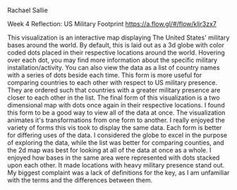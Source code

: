 Rachael Sallie

Week 4 Reflection: US Military Footprint https://a.flow.gl/#/flow/kljr3zx7

This visualization is an interactive map displaying The United States' military bases around the world. By default, this is laid out as a 3d globe with color coded dots placed in their respective locations around the world. Hovering over each dot, you may find more information about the specific military installation/activity. You can also view the data as a list of country names with a series of dots beside each time. This form is more useful for comparing countries to each other with respect to US military presence. They are ordered such that countries with a greater military presence are closer to each other in the list. The final form of this visualization is a two dimensional map with dots once again in their respective locations. I found this form to be a good way to view all of the data at once. The visualization animates it's transformations from one form to another. I really enjoyed the variety of forms this vis took to display the same data. Each form is better for differing uses of the data. I considered the globe to excel in the purpose of exploring the data, while the list was better for comparing counties, and the 2d map was best for looking at all of the data at once as a whole. I enjoyed how bases in the same area were represented with dots stacked upon each other. It made locations with heavy military presence stand out. My biggest complaint was a lack of definitions for the key, as I am unfamiliar with the terms and the differences between them. 
